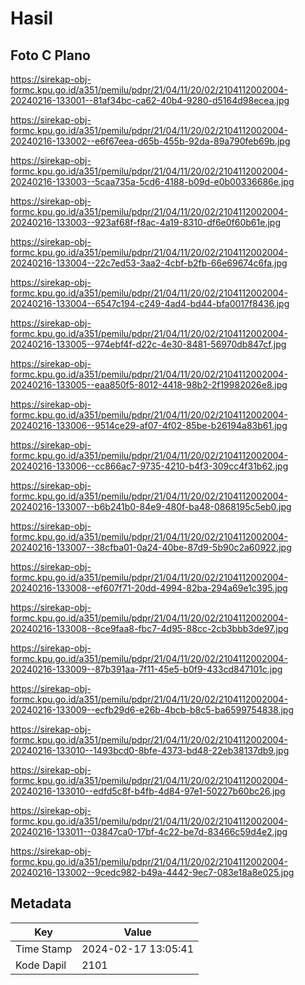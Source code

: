 # Hasil

## Foto C Plano

https://sirekap-obj-formc.kpu.go.id/a351/pemilu/pdpr/21/04/11/20/02/2104112002004-20240216-133001--81af34bc-ca62-40b4-9280-d5164d98ecea.jpg

https://sirekap-obj-formc.kpu.go.id/a351/pemilu/pdpr/21/04/11/20/02/2104112002004-20240216-133002--e6f67eea-d65b-455b-92da-89a790feb69b.jpg

https://sirekap-obj-formc.kpu.go.id/a351/pemilu/pdpr/21/04/11/20/02/2104112002004-20240216-133003--5caa735a-5cd6-4188-b09d-e0b00336686e.jpg

https://sirekap-obj-formc.kpu.go.id/a351/pemilu/pdpr/21/04/11/20/02/2104112002004-20240216-133003--923af68f-f8ac-4a19-8310-df6e0f60b61e.jpg

https://sirekap-obj-formc.kpu.go.id/a351/pemilu/pdpr/21/04/11/20/02/2104112002004-20240216-133004--22c7ed53-3aa2-4cbf-b2fb-66e69674c6fa.jpg

https://sirekap-obj-formc.kpu.go.id/a351/pemilu/pdpr/21/04/11/20/02/2104112002004-20240216-133004--6547c194-c249-4ad4-bd44-bfa0017f8436.jpg

https://sirekap-obj-formc.kpu.go.id/a351/pemilu/pdpr/21/04/11/20/02/2104112002004-20240216-133005--974ebf4f-d22c-4e30-8481-56970db847cf.jpg

https://sirekap-obj-formc.kpu.go.id/a351/pemilu/pdpr/21/04/11/20/02/2104112002004-20240216-133005--eaa850f5-8012-4418-98b2-2f19982026e8.jpg

https://sirekap-obj-formc.kpu.go.id/a351/pemilu/pdpr/21/04/11/20/02/2104112002004-20240216-133006--9514ce29-af07-4f02-85be-b26194a83b61.jpg

https://sirekap-obj-formc.kpu.go.id/a351/pemilu/pdpr/21/04/11/20/02/2104112002004-20240216-133006--cc866ac7-9735-4210-b4f3-309cc4f31b62.jpg

https://sirekap-obj-formc.kpu.go.id/a351/pemilu/pdpr/21/04/11/20/02/2104112002004-20240216-133007--b6b241b0-84e9-480f-ba48-0868195c5eb0.jpg

https://sirekap-obj-formc.kpu.go.id/a351/pemilu/pdpr/21/04/11/20/02/2104112002004-20240216-133007--38cfba01-0a24-40be-87d9-5b90c2a60922.jpg

https://sirekap-obj-formc.kpu.go.id/a351/pemilu/pdpr/21/04/11/20/02/2104112002004-20240216-133008--ef607f71-20dd-4994-82ba-294a69e1c395.jpg

https://sirekap-obj-formc.kpu.go.id/a351/pemilu/pdpr/21/04/11/20/02/2104112002004-20240216-133008--8ce9faa8-fbc7-4d95-88cc-2cb3bbb3de97.jpg

https://sirekap-obj-formc.kpu.go.id/a351/pemilu/pdpr/21/04/11/20/02/2104112002004-20240216-133009--87b391aa-7f11-45e5-b0f9-433cd847101c.jpg

https://sirekap-obj-formc.kpu.go.id/a351/pemilu/pdpr/21/04/11/20/02/2104112002004-20240216-133009--ecfb29d6-e26b-4bcb-b8c5-ba6599754838.jpg

https://sirekap-obj-formc.kpu.go.id/a351/pemilu/pdpr/21/04/11/20/02/2104112002004-20240216-133010--1493bcd0-8bfe-4373-bd48-22eb38137db9.jpg

https://sirekap-obj-formc.kpu.go.id/a351/pemilu/pdpr/21/04/11/20/02/2104112002004-20240216-133010--edfd5c8f-b4fb-4d84-97e1-50227b60bc26.jpg

https://sirekap-obj-formc.kpu.go.id/a351/pemilu/pdpr/21/04/11/20/02/2104112002004-20240216-133011--03847ca0-17bf-4c22-be7d-83466c59d4e2.jpg

https://sirekap-obj-formc.kpu.go.id/a351/pemilu/pdpr/21/04/11/20/02/2104112002004-20240216-133002--9cedc982-b49a-4442-9ec7-083e18a8e025.jpg


## Metadata

| Key        | Value               |
| ---------- | ------------------- |
| Time Stamp | 2024-02-17 13:05:41 |
| Kode Dapil | 2101                |



